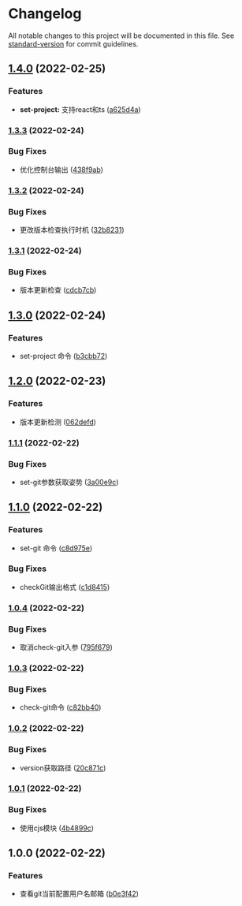 # Changelog

All notable changes to this project will be documented in this file. See [standard-version](https://github.com/conventional-changelog/standard-version) for commit guidelines.

## [1.4.0](https://github.com/StreakingMan/streakingman-cli/compare/v1.3.3...v1.4.0) (2022-02-25)


### Features

* **set-project:** 支持react和ts ([a625d4a](https://github.com/StreakingMan/streakingman-cli/commit/a625d4a4c738e14510b58826f3d35361a639ccc4))

### [1.3.3](https://github.com/StreakingMan/streakingman-cli/compare/v1.3.2...v1.3.3) (2022-02-24)


### Bug Fixes

* 优化控制台输出 ([438f9ab](https://github.com/StreakingMan/streakingman-cli/commit/438f9abea2af1112aae1a90d390c176548c9878d))

### [1.3.2](https://github.com/StreakingMan/streakingman-cli/compare/v1.3.1...v1.3.2) (2022-02-24)


### Bug Fixes

* 更改版本检查执行时机 ([32b8231](https://github.com/StreakingMan/streakingman-cli/commit/32b8231bb01dad07e336b6b37891859e2a137436))

### [1.3.1](https://github.com/StreakingMan/streakingman-cli/compare/v1.3.0...v1.3.1) (2022-02-24)


### Bug Fixes

* 版本更新检查 ([cdcb7cb](https://github.com/StreakingMan/streakingman-cli/commit/cdcb7cbd542f8638e9459eae981b4fcb0b35890a))

## [1.3.0](https://github.com/StreakingMan/streakingman-cli/compare/v1.2.0...v1.3.0) (2022-02-24)


### Features

* set-project 命令 ([b3cbb72](https://github.com/StreakingMan/streakingman-cli/commit/b3cbb72d085f02e24658e0d39c6cc43952509132))

## [1.2.0](https://github.com/StreakingMan/streakingman-cli/compare/v1.1.1...v1.2.0) (2022-02-23)


### Features

* 版本更新检测 ([062defd](https://github.com/StreakingMan/streakingman-cli/commit/062defd2b2a7ca652e27edc26a28608c84976714))

### [1.1.1](https://github.com/StreakingMan/streakingman-cli/compare/v1.1.0...v1.1.1) (2022-02-22)


### Bug Fixes

* set-git参数获取姿势 ([3a00e9c](https://github.com/StreakingMan/streakingman-cli/commit/3a00e9c2f6658219cbbe223d787424612efd6985))

## [1.1.0](https://github.com/StreakingMan/streakingman-cli/compare/v1.0.4...v1.1.0) (2022-02-22)


### Features

* set-git 命令 ([c8d975e](https://github.com/StreakingMan/streakingman-cli/commit/c8d975e5534f5784b2795a2e9393b5406d8554ba))


### Bug Fixes

* checkGit输出格式 ([c1d8415](https://github.com/StreakingMan/streakingman-cli/commit/c1d8415000eac5731fcc12ccc4a1d6a415f27a0f))

### [1.0.4](https://github.com/StreakingMan/streakingman-cli/compare/v1.0.3...v1.0.4) (2022-02-22)


### Bug Fixes

* 取消check-git入参 ([795f679](https://github.com/StreakingMan/streakingman-cli/commit/795f67937d4b32599b191ad3e4906eba101cd90e))

### [1.0.3](https://github.com/StreakingMan/streakingman-cli/compare/v1.0.2...v1.0.3) (2022-02-22)


### Bug Fixes

* check-git命令 ([c82bb40](https://github.com/StreakingMan/streakingman-cli/commit/c82bb40deca7b0d9bdc3c826c07fec06155ddc8f))

### [1.0.2](https://github.com/StreakingMan/streakingman-cli/compare/v1.0.1...v1.0.2) (2022-02-22)


### Bug Fixes

* version获取路径 ([20c871c](https://github.com/StreakingMan/streakingman-cli/commit/20c871c5c9140fa8e823637c5cfa9fef0f443a78))

### [1.0.1](https://github.com/StreakingMan/streakingman-cli/compare/v1.0.0...v1.0.1) (2022-02-22)


### Bug Fixes

* 使用cjs模块 ([4b4899c](https://github.com/StreakingMan/streakingman-cli/commit/4b4899caaf40ab81545b5f552318ba102964da67))

## 1.0.0 (2022-02-22)


### Features

* 查看git当前配置用户名邮箱 ([b0e3f42](https://github.com/StreakingMan/streakingman-cli/commit/b0e3f42bc71c23e5b9484d56b1acf41d8e5239b1))
